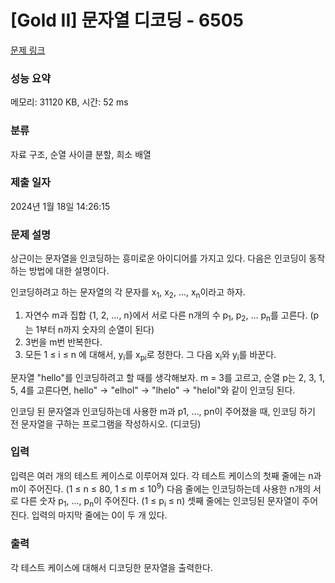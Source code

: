 # [Gold II] 문자열 디코딩 - 6505 

[문제 링크](https://www.acmicpc.net/problem/6505) 

### 성능 요약

메모리: 31120 KB, 시간: 52 ms

### 분류

자료 구조, 순열 사이클 분할, 희소 배열

### 제출 일자

2024년 1월 18일 14:26:15

### 문제 설명

<p>상근이는 문자열을 인코딩하는 흥미로운 아이디어를 가지고 있다. 다음은 인코딩이 동작하는 방법에 대한 설명이다.</p>

<p>인코딩하려고 하는 문자열의 각 문자를 x<sub>1</sub>, x<sub>2</sub>, ..., x<sub>n</sub>이라고 하자.</p>

<ol>
	<li>자연수 m과 집합 {1, 2, ..., n}에서 서로 다른 n개의 수 p<sub>1</sub>, p<sub>2</sub>, ... p<sub>n</sub>를 고른다. (p는 1부터 n까지 숫자의 순열이 된다)</li>
	<li>3번을 m번 반복한다.</li>
	<li>모든 1 ≤ i ≤ n 에 대해서, y<sub>i</sub>를 x<sub>pi</sub>로 정한다. 그 다음 x<sub>i</sub>와 y<sub>i</sub>를 바꾼다.</li>
</ol>

<p>문자열 "hello"를 인코딩하려고 할 때를 생각해보자. m = 3를 고르고, 순열 p는 2, 3, 1, 5, 4를 고른다면, hello" -> "elhol" -> "lhelo" -> "helol"와 같이 인코딩 된다.</p>

<p>인코딩 된 문자열과 인코딩하는데 사용한 m과 p1, ..., pn이 주어졌을 때, 인코딩 하기 전 문자열을 구하는 프로그램을 작성하시오. (디코딩)</p>

### 입력 

 <p>입력은 여러 개의 테스트 케이스로 이루어져 있다. 각 테스트 케이스의 첫째 줄에는 n과 m이 주어진다. (1 ≤ n ≤ 80, 1 ≤ m ≤ 10<sup>9</sup>) 다음 줄에는 인코딩하는데 사용한 n개의 서로 다른 숫자 p<sub>1</sub>, ..., p<sub>n</sub>이 주어진다. (1 ≤ p<sub>i</sub> ≤ n) 셋째 줄에는 인코딩된 문자열이 주어진다. 입력의 마지막 줄에는 0이 두 개 있다.</p>

### 출력 

 <p>각 테스트 케이스에 대해서 디코딩한 문자열을 출력한다.</p>


